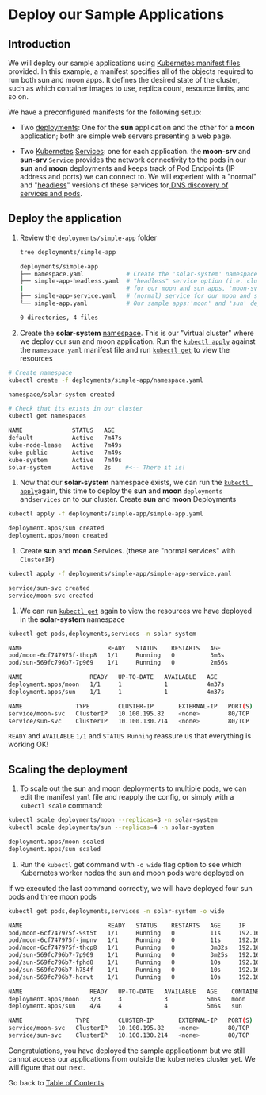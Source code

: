 # Deploy our Sample Applications

## Introduction

We will deploy our sample applications using [Kubernetes manifest files](https://docs.microsoft.com/en-us/azure/aks/concepts-clusters-workloads#deployments-and-yaml-manifests)
provided.   In this example, a manifest specifies
all of the objects required to run both sun and moon apps. It defines the desired state of the cluster, such as which container images to use,
replica count, resource limits, and so on.

We have a preconfigured manifests for the following setup:

* Two [deployments](https://docs.microsoft.com/en-us/azure/aks/concepts-clusters-workloads#deployments-and-yaml-manifests): One for the **sun** application and the other for a **moon** application; both
  are simple web servers presenting a web page. 

- Two
  [Kubernetes](https://docs.microsoft.com/en-us/azure/aks/concepts-network#services) [Services](https://docs.microsoft.com/en-us/azure/aks/concepts-network#services): one for each application. the **moon-srv** and **sun-srv** `Service` provides the network connectivity to the pods in our **sun** and **moon** deployments and keeps track of Pod Endpoints (IP address and ports) we can connect to. We will experient with a "normal" and "[headless](https://kubernetes.io/docs/concepts/services-networking/service/#headless-services)" versions of these services for[ DNS discovery of services and pods](https://kubernetes.io/docs/concepts/services-networking/dns-pod-service/#a-aaaa-records).


## Deploy the application 

1. Review the  `deployments/simple-app` folder
   
   ```bash
   tree deployments/simple-app 
   
   deployments/simple-app
   ├── namespace.yaml            # Create the 'solar-system' namespace
   ├── simple-app-headless.yaml  # "headless" service option (i.e. clusterIP: None)
   |                             # for our moon and sun apps, 'moon-svc' and 'sun-svc'
   ├── simple-app-service.yaml   # (normal) service for our moon and sun apps, 'moon-svc' and 'sun-svc'
   └── simple-app.yaml           # Our sample apps:'moon' and 'sun' deployments
   
   0 directories, 4 files

   ```
   
1. Create the **solar-system** [namespace](https://kubernetes.io/docs/concepts/overview/working-with-objects/namespaces/). This is our "virtual cluster" where we deploy our sun and moon application. Run the   [`kubectl apply`](https://kubernetes.io/docs/reference/generated/kubectl/kubectl-commands#apply) against the `namespace.yaml`  manifest file and run [`kubectl get`](https://kubernetes.io/docs/reference/generated/kubectl/kubectl-commands#get) to view the  resources

  ```bash
  # Create namespace
  kubectl create -f deployments/simple-app/namespace.yaml 

  namespace/solar-system created
  ```

  ```bash
  # Check that its exists in our cluster
  kubectl get namespaces

  NAME              STATUS   AGE
  default           Active   7m47s
  kube-node-lease   Active   7m49s
  kube-public       Active   7m49s
  kube-system       Active   7m49s
  solar-system      Active   2s    #<-- There it is!
  ```

1. Now that our **solar-system** namespace exists, we can run the [`kubectl
   apply`](https://kubernetes.io/docs/reference/generated/kubectl/kubectl-commands#apply)again,
   this time to deploy the **sun** and **moon** `deployments` and`services` on
   to our cluster.  Create **sun** and **moon** Deployments

  ```bash
  kubectl apply -f deployments/simple-app/simple-app.yaml

  deployment.apps/sun created
  deployment.apps/moon created
  ```

1.  Create **sun** and **moon**  Services. (these are "normal services" with `ClusterIP`)

  ```bash
  kubectl apply -f deployments/simple-app/simple-app-service.yaml

  service/sun-svc created
  service/moon-svc created
  ```


1. We can run [`kubectl
   get`](https://kubernetes.io/docs/reference/generated/kubectl/kubectl-commands#get)
   again to view the resources we have deployed in the **solar-system**
   namespace

  ```bash
  kubectl get pods,deployments,services -n solar-system

  NAME                        READY   STATUS    RESTARTS   AGE
  pod/moon-6cf747975f-thcp8   1/1     Running   0          3m3s
  pod/sun-569fc796b7-7p969    1/1     Running   0          2m56s

  NAME                   READY   UP-TO-DATE   AVAILABLE   AGE
  deployment.apps/moon   1/1     1            1           4m37s
  deployment.apps/sun    1/1     1            1           4m37s

  NAME               TYPE        CLUSTER-IP       EXTERNAL-IP   PORT(S)   AGE
  service/moon-svc   ClusterIP   10.100.195.82    <none>        80/TCP    4m13s
  service/sun-svc    ClusterIP   10.100.130.214   <none>        80/TCP    4m14s
  ```

  `READY` and `AVAILABLE`  `1/1` and `STATUS Running` reassure us that 	everything is working OK! 

## Scaling the deployment

1. To scale out the sun and moon deployments to multiple pods, we can edit the
   manifest `yaml` file and reapply the config, or simply with a `kubectl scale` command: 

  ```bash
  kubectl scale deployments/moon --replicas=3 -n solar-system
  kubectl scale deployments/sun --replicas=4 -n solar-system

  deployment.apps/moon scaled
  deployment.apps/sun scaled
  ```

1. Run the `kubectl` get command with `-o wide` flag option to see which Kubernetes
   worker nodes the sun and moon pods were deployed on

  If we executed the last command correctly,  we will have deployed four sun pods and three moon pods

  ```bash
  kubectl get pods,deployments,services -n solar-system -o wide

  NAME                        READY   STATUS    RESTARTS   AGE     IP               NODE                                           NOMINATED NODE   READINESS GATES
  pod/moon-6cf747975f-9st5t   1/1     Running   0          11s     192.168.26.52    ip-192-168-30-155.us-west-2.compute.internal   <none>           <none>
  pod/moon-6cf747975f-jmpnv   1/1     Running   0          11s     192.168.59.249   ip-192-168-48-238.us-west-2.compute.internal   <none>           <none>
  pod/moon-6cf747975f-thcp8   1/1     Running   0          3m32s   192.168.70.95    ip-192-168-74-60.us-west-2.compute.internal    <none>           <none>
  pod/sun-569fc796b7-7p969    1/1     Running   0          3m25s   192.168.72.194   ip-192-168-74-60.us-west-2.compute.internal    <none>           <none>
  pod/sun-569fc796b7-fphd8    1/1     Running   0          10s     192.168.19.250   ip-192-168-30-155.us-west-2.compute.internal   <none>           <none>
  pod/sun-569fc796b7-h754f    1/1     Running   0          10s     192.168.30.16    ip-192-168-30-155.us-west-2.compute.internal   <none>           <none>
  pod/sun-569fc796b7-hcrvt    1/1     Running   0          10s     192.168.32.100   ip-192-168-48-238.us-west-2.compute.internal   <none>           <none>

  NAME                   READY   UP-TO-DATE   AVAILABLE   AGE    CONTAINERS   IMAGES                                   SELECTOR
  deployment.apps/moon   3/3     3            3           5m6s   moon         armsultan/test-page:plain-text-nonroot   app=moon
  deployment.apps/sun    4/4     4            4           5m6s   sun          armsultan/test-page:plain-text-nonroot   app=sun

  NAME               TYPE        CLUSTER-IP       EXTERNAL-IP   PORT(S)   AGE     SELECTOR
  service/moon-svc   ClusterIP   10.100.195.82    <none>        80/TCP    4m43s   app=moon
  service/sun-svc    ClusterIP   10.100.130.214   <none>        80/TCP    4m44s   app=sun
  ```

Congratulations, you have deployed the sample applicationm but we still cannot access our applications from outside the kubernetes cluster yet.
We will figure that out next.

Go back to [Table of Contents](../../README.md)
